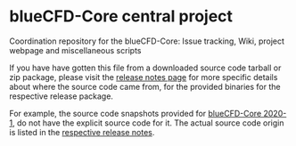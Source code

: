 # blueCFD-Core central project
Coordination repository for the blueCFD-Core: Issue tracking, Wiki, project
webpage and miscellaneous scripts

If you have have gotten this file from a downloaded source code tarball or zip
package, please visit the [release notes page](http://bluecfd.github.io/Core/ReleaseNotes/)
for more specific details about where the source code came from, for the
provided binaries for the respective release package.

For example, the source code snapshots provided for
[blueCFD-Core 2020-1](https://github.com/blueCFD/Core/releases/tag/blueCFD-Core-2020-1),
do not have the explicit source code for it. The actual source code origin is
listed in the [respective release notes](http://bluecfd.github.io/Core/ReleaseNotes/bluecfd-core-2020-1).
